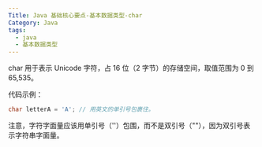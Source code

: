 ```yaml
---
Title: Java 基础核心要点-基本数据类型-char
Category: Java
tags:
  - java
  - 基本数据类型
---
```

char 用于表示 Unicode 字符，占 16 位（2 字节）的存储空间，取值范围为 0 到 65,535。  
  
代码示例：  
  
```java  
char letterA = 'A'; // 用英文的单引号包裹住。  
```  
  
注意，字符字面量应该用单引号（''）包围，而不是双引号（""），因为双引号表示字符串字面量。